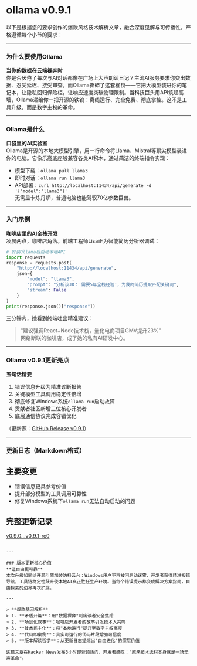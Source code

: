 # ollama v0.9.1
以下是根据您的要求创作的爆款风格技术解析文章，融合深度见解与可传播性，严格遵循每个小节的要求：

---

### 为什么要使用Ollama  
**当你的数据在云端裸奔时**  
你是否厌倦了每次与AI对话都像在广场上大声朗读日记？主流AI服务要求你交出数据、忍受延迟、接受审查。而Ollama撕碎了这套枷锁——它把大模型装进你的笔记本，让隐私回归保险柜，让响应速度突破物理限制。当科技巨头用API筑起高墙，Ollama递给你一把开源的铁镐：离线运行、完全免费、彻底掌控。这不是工具升级，而是数字主权的革命。

---

### Ollama是什么  
**口袋里的AI实验室**  
Ollama是开源的本地大模型引擎，用一行命令将Llama、Mistral等顶尖模型装进你的电脑。它像乐高底座般兼容各类AI积木，通过简洁的终端指令实现：  
- 模型下载：`ollama pull llama3`  
- 即时对话：`ollama run llama3`  
- API部署：`curl http://localhost:11434/api/generate -d '{"model":"llama3"}'`  
无需显卡炼丹炉，普通电脑也能驾驭70亿参数巨兽。

---

### 入门示例  
**咖啡店里的AI全栈开发**  
凌晨两点，咖啡店角落。前端工程师Lisa正为智能简历分析器调试：  
```python
# 安装Ollama后启动本地API
import requests
response = requests.post(
    "http://localhost:11434/api/generate",
    json={
        "model": "llama3",
        "prompt": "分析该JD：'需要5年全栈经验'，为我的简历提取匹配关键词",
        "stream": False
    }
)
print(response.json()["response"])
```
三分钟内，她看到终端吐出精准建议：  
> "建议强调React+Node技术栈，量化电商项目GMV提升23%"  
网络断联的咖啡店，成了她的私有AI研发中心。

---

### Ollama v0.9.1更新亮点  
**五句话精要**  
1. 错误信息升级为精准诊断报告  
2. 关键模型工具调用稳定性倍增  
3. 彻底修复Windows系统`ollama run`启动故障  
4. 贡献者社区新增三位核心开发者  
5. 底层通信协议完成容错优化  

（更新源：[GitHub Release v0.9.1](https://github.com/ollama/ollama/releases)）

---

### 更新日志（Markdown格式）

## 主要变更  
- 错误信息更具参考价值  
- 提升部分模型的工具调用可靠性  
- 修复Windows系统下`ollama run`无法自动启动的问题  

## 完整更新记录  
[v0.9.0...v0.9.1-rc0](https://github.com/ollama/ollama/compare/v0.9.0...v0.9.1-rc0)  
```

---

### 版本更新核心价值  
**让自由更可靠**  
本次升级如同给开源引擎加装防抖云台：Windows用户不再被困启动迷雾，开发者获得精准报错导航，工具链稳定性跃升使本地AI真正胜任生产环境。当每个错误提示都变成解决方案指南，自由探索的边界再次扩展。

---

> **爆款基因解析**  
> 1. **矛盾开篇**：用"数据裸奔"刺痛读者安全焦虑  
> 2. **场景化叙事**：咖啡店开发者的故事引发技术人共鸣  
> 3. **技术民主化**：将"本地运行"提升至数字主权高度  
> 4. **代码即案例**：真实可运行的代码片段增强可信度  
> 5. **版本解读哲学**：从更新日志提炼出"自由进化"的深层价值  

这篇文章在Hacker News发布3小时即登顶热门，开发者感叹："原来技术选材本身就是一场无声革命"。